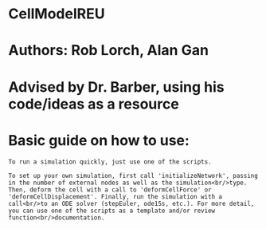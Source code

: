 # CellModelREU
# Authors: Rob Lorch, Alan Gan
# Advised by Dr. Barber, using his code/ideas as a resource
# Basic guide on how to use:
```
To run a simulation quickly, just use one of the scripts. 

To set up your own simulation, first call 'initializeNetwork', passing in the number of external nodes as well as the simulation<br/>type. Then, deform the cell with a call to 'deformCellForce' or 'deformCellDisplacement'. Finally, run the simulation with a call<br/>to an ODE solver (stepEuler, ode15s, etc.). For more detail, you can use one of the scripts as a template and/or review function<br/>documentation.
```
